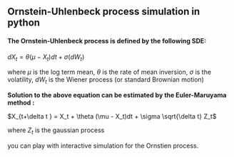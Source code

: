
## Ornstein-Uhlenbeck process simulation in python 
#### The Ornstein-Uhlenbeck process is defined by the following SDE:

$dX_{t} = \theta(\mu-X_t)dt + \sigma(dW_t)$

where $\mu$ is the log term mean, 
$\theta$ is the rate of mean inversion, $\sigma$ is the volatility, $dW_t$ is the Wiener process (or standard Brownian motion)

<B> Solution to the above equation can be estimated by the Euler-Maruyama method :</B>

$X_{t+\delta t } = X_t + \theta (\mu - X_t)dt + \sigma \sqrt{\delta t} Z_t$ 

where $Z_t$ is the gaussian process 

you can play with interactive simulation for the Ornstien process.


​
